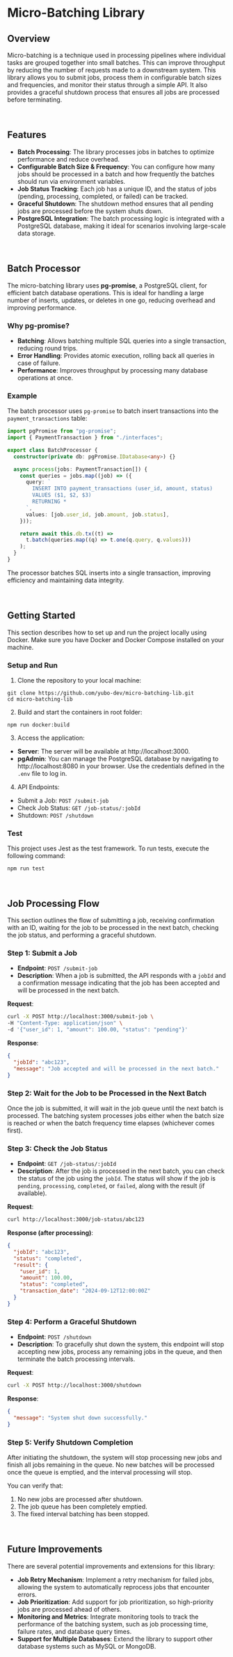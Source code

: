 # Micro-Batching Library

## Overview

Micro-batching is a technique used in processing pipelines where individual tasks are grouped together into small batches. This can improve throughput by reducing the number of requests made to a downstream system. This library allows you to submit jobs, process them in configurable batch sizes and frequencies, and monitor their status through a simple API. It also provides a graceful shutdown process that ensures all jobs are processed before terminating.

<br>

## Features

- **Batch Processing**: The library processes jobs in batches to optimize performance and reduce overhead.
- **Configurable Batch Size & Frequency**: You can configure how many jobs should be processed in a batch and how frequently the batches should run via environment variables.
- **Job Status Tracking**: Each job has a unique ID, and the status of jobs (pending, processing, completed, or failed) can be tracked.
- **Graceful Shutdown**: The shutdown method ensures that all pending jobs are processed before the system shuts down.
- **PostgreSQL Integration**: The batch processing logic is integrated with a PostgreSQL database, making it ideal for scenarios involving large-scale data storage.

<br>

## Batch Processor

The micro-batching library uses **pg-promise**, a PostgreSQL client, for efficient batch database operations. This is ideal for handling a large number of inserts, updates, or deletes in one go, reducing overhead and improving performance.

### Why pg-promise?
- **Batching**: Allows batching multiple SQL queries into a single transaction, reducing round trips.
- **Error Handling**: Provides atomic execution, rolling back all queries in case of failure.
- **Performance**: Improves throughput by processing many database operations at once.

### Example

The batch processor uses `pg-promise` to batch insert transactions into the `payment_transactions` table:

```typescript
import pgPromise from "pg-promise";
import { PaymentTransaction } from "./interfaces";

export class BatchProcessor {
  constructor(private db: pgPromise.IDatabase<any>) {}

  async process(jobs: PaymentTransaction[]) {
    const queries = jobs.map((job) => ({
      query: `
        INSERT INTO payment_transactions (user_id, amount, status) 
        VALUES ($1, $2, $3) 
        RETURNING *
      `,
      values: [job.user_id, job.amount, job.status],
    }));

    return await this.db.tx((t) =>
      t.batch(queries.map((q) => t.one(q.query, q.values)))
    );
  }
}
```
The processor batches SQL inserts into a single transaction, improving efficiency and maintaining data integrity.

<br>

## Getting Started

This section describes how to set up and run the project locally using Docker. Make sure you have Docker and Docker Compose installed on your machine.

### Setup and Run
1. Clone the repository to your local machine:
```
git clone https://github.com/yubo-dev/micro-batching-lib.git
cd micro-batching-lib
```
2. Build and start the containers in root folder:
```
npm run docker:build
```
3. Access the application:
  - **Server**: The server will be available at http://localhost:3000.
  - **pgAdmin**: You can manage the PostgreSQL database by navigating to http://localhost:8080 in your browser. Use the credentials defined in the `.env` file to log in.
4. API Endpoints:
  - Submit a Job: `POST /submit-job`
  - Check Job Status: `GET /job-status/:jobId`
  - Shutdown: `POST /shutdown`

### Test
This project uses Jest as the test framework. To run tests, execute the following command:
```
npm run test
```

<br>

## Job Processing Flow

This section outlines the flow of submitting a job, receiving confirmation with an ID, waiting for the job to be processed in the next batch, checking the job status, and performing a graceful shutdown.

### Step 1: Submit a Job

- **Endpoint**: `POST /submit-job`
- **Description**: When a job is submitted, the API responds with a `jobId` and a confirmation message indicating that the job has been accepted and will be processed in the next batch.

**Request**:

```bash
curl -X POST http://localhost:3000/submit-job \
-H "Content-Type: application/json" \
-d '{"user_id": 1, "amount": 100.00, "status": "pending"}'
```

**Response**:

```json
{
  "jobId": "abc123",
  "message": "Job accepted and will be processed in the next batch."
}
```

### Step 2: Wait for the Job to be Processed in the Next Batch

Once the job is submitted, it will wait in the job queue until the next batch is processed. The batching system processes jobs either when the batch size is reached or when the batch frequency time elapses (whichever comes first).

### Step 3: Check the Job Status

- **Endpoint**: `GET /job-status/:jobId`
- **Description**: After the job is processed in the next batch, you can check the status of the job using the `jobId`. The status will show if the job is `pending`, `processing`, `completed`, or `failed`, along with the result (if available).

**Request**:

```bash
curl http://localhost:3000/job-status/abc123
```

**Response (after processing)**:

```json
{
  "jobId": "abc123",
  "status": "completed",
  "result": {
    "user_id": 1,
    "amount": 100.00,
    "status": "completed",
    "transaction_date": "2024-09-12T12:00:00Z"
  }
}
```

### Step 4: Perform a Graceful Shutdown

- **Endpoint**: `POST /shutdown`
- **Description**: To gracefully shut down the system, this endpoint will stop accepting new jobs, process any remaining jobs in the queue, and then terminate the batch processing intervals.

**Request**:

```bash
curl -X POST http://localhost:3000/shutdown
```

**Response**:

```json
{
  "message": "System shut down successfully."
}
```

### Step 5: Verify Shutdown Completion

After initiating the shutdown, the system will stop processing new jobs and finish all jobs remaining in the queue. No new batches will be processed once the queue is emptied, and the interval processing will stop.

You can verify that:
1. No new jobs are processed after shutdown.
2. The job queue has been completely emptied.
3. The fixed interval batching has been stopped.


<br>

## Future Improvements

There are several potential improvements and extensions for this library:

- **Job Retry Mechanism**: Implement a retry mechanism for failed jobs, allowing the system to automatically reprocess jobs that encounter errors.
- **Job Prioritization**: Add support for job prioritization, so high-priority jobs are processed ahead of others.
- **Monitoring and Metrics**: Integrate monitoring tools to track the performance of the batching system, such as job processing time, failure rates, and database query times.
- **Support for Multiple Databases**: Extend the library to support other database systems such as MySQL or MongoDB.
